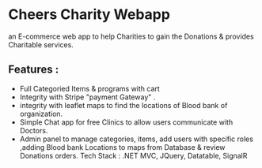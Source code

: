 # Cheers Charity Webapp
an E-commerce web app to help Charities to gain the Donations & provides Charitable services.

## Features :
- Full Categoried Items & programs with cart
- Integrity with Stripe "payment Gateway" .
- integrity with leaflet maps to find the locations of Blood bank of organization.
- Simple Chat app for free Clinics to allow users communicate with Doctors.
- Admin panel to manage categories, items, add users with specific roles ,adding Blood bank
Locations to maps from Database & review Donations orders.
Tech Stack : .NET MVC, JQuery, Datatable, SignalR
